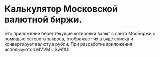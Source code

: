 # Калькулятор Московской валютной биржи.
Это приложение берёт текущие котировки валют с сайта МосБиржи с помощью сетевого запроса, отображает их в виде списка и конвертирует валюту в рубли.
При разработке приложения используются MVVM и SwiftUI.
